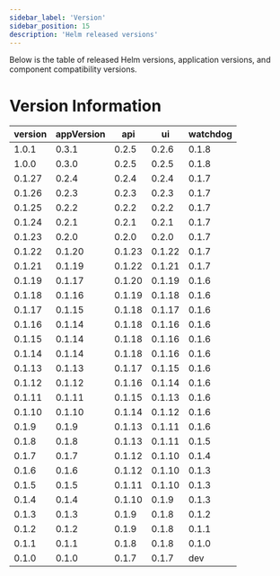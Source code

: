 ```yaml
---
sidebar_label: 'Version'
sidebar_position: 15
description: 'Helm released versions'
---
```

Below is the table of released Helm versions, application versions, and component compatibility versions.
# Version Information

| version    | appVersion    | api    | ui     | watchdog  |
|------------|---------------|--------|--------|-----------|
| 1.0.1      | 0.3.1         | 0.2.5  | 0.2.6  | 0.1.8     |
| 1.0.0      | 0.3.0         | 0.2.5  | 0.2.5  | 0.1.8     |
| 0.1.27     | 0.2.4         | 0.2.4  | 0.2.4  | 0.1.7     |
| 0.1.26     | 0.2.3         | 0.2.3  | 0.2.3  | 0.1.7     |
| 0.1.25     | 0.2.2         | 0.2.2  | 0.2.2  | 0.1.7     |
| 0.1.24     | 0.2.1         | 0.2.1  | 0.2.1  | 0.1.7     |
| 0.1.23     | 0.2.0         | 0.2.0  | 0.2.0  | 0.1.7     |
| 0.1.22     | 0.1.20        | 0.1.23 | 0.1.22 | 0.1.7     |
| 0.1.21     | 0.1.19        | 0.1.22 | 0.1.21 | 0.1.7     |
| 0.1.19     | 0.1.17        | 0.1.20 | 0.1.19 | 0.1.6     |
| 0.1.18     | 0.1.16        | 0.1.19 | 0.1.18 | 0.1.6     |
| 0.1.17     | 0.1.15        | 0.1.18 | 0.1.17 | 0.1.6     |
| 0.1.16     | 0.1.14        | 0.1.18 | 0.1.16 | 0.1.6     |
| 0.1.15     | 0.1.14        | 0.1.18 | 0.1.16 | 0.1.6     |
| 0.1.14     | 0.1.14        | 0.1.18 | 0.1.16 | 0.1.6     |
| 0.1.13     | 0.1.13        | 0.1.17 | 0.1.15 | 0.1.6     |
| 0.1.12     | 0.1.12        | 0.1.16 | 0.1.14 | 0.1.6     |
| 0.1.11     | 0.1.11        | 0.1.15 | 0.1.13 | 0.1.6     |
| 0.1.10     | 0.1.10        | 0.1.14 | 0.1.12 | 0.1.6     |
| 0.1.9      | 0.1.9         | 0.1.13 | 0.1.11 | 0.1.6     |
| 0.1.8      | 0.1.8         | 0.1.13 | 0.1.11 | 0.1.5     |
| 0.1.7      | 0.1.7         | 0.1.12 | 0.1.10 | 0.1.4     |
| 0.1.6      | 0.1.6         | 0.1.12 | 0.1.10 | 0.1.3     |
| 0.1.5      | 0.1.5         | 0.1.11 | 0.1.10 | 0.1.3     |
| 0.1.4      | 0.1.4         | 0.1.10 | 0.1.9  | 0.1.3     |
| 0.1.3      | 0.1.3         | 0.1.9  | 0.1.8  | 0.1.2     |
| 0.1.2      | 0.1.2         | 0.1.9  | 0.1.8  | 0.1.1     |
| 0.1.1      | 0.1.1         | 0.1.8  | 0.1.8  | 0.1.0     |
| 0.1.0      | 0.1.0         | 0.1.7  | 0.1.7  | dev       |
